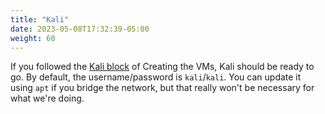 ```yaml
---
title: "Kali"
date: 2023-05-08T17:32:39-05:00
weight: 60
---
```


If you followed the [Kali block](../creating_the_vms/#kali) of Creating the VMs, Kali should be ready to go. By default, the username/password is `kali`/`kali`. You can update it using `apt` if you bridge the network, but that really won't be necessary for what we're doing.